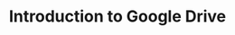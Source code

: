 ---
title: Introduction to Google Drive
slides:
  - title: Introduction to Google Drive
    content_markdown: '# Introduction to Google Drive&nbsp;'
    background_color: '#a3acdf'
    background_image:
    background_size: cover
  - title: What is Google Drive?
    content_markdown: '## What is Google Drive?'
    background_color: '#a3acdf'
    background_image:
    background_size: cover
  - title: Google Drive
    content_markdown: >-
      Google Drive&nbsp;


      \- Free to use. Free storage up until 20 GB. 100 GB available for 19.99
      per year.&nbsp;


      \- Available to anyone who already has a Gmail/ Google Account.&nbsp;


      \- Progress saves automatically using cloud storage.&nbsp;
    background_color: '#a3acdf'
    background_image:
    background_size: cover
  - title: What is Cloud Storage?
    content_markdown: '## What is Cloud Storage?'
    background_color: '#a3acdf'
    background_image:
    background_size: cover
  - title: Cloud Storage
    content_markdown: >-
      ## Cloud Storage


      [https://www.youtube.com/watch?v=VDBhvexAj8I](https://www.youtube.com/watch?v=VDBhvexAj8I)
    background_color: '#a3acdf'
    background_image: /uploads/introduction-to-google-drive/4.PNG
    background_size: cover
  - title:
    content_markdown:
    background_color: '#a3acdf'
    background_image:
    background_size: cover
  - title:
    content_markdown:
    background_color: '#a3acdf'
    background_image:
    background_size: cover
  - title:
    content_markdown:
    background_color: '#a3acdf'
    background_image:
    background_size: cover
  - title:
    content_markdown:
    background_color: '#a3acdf'
    background_image:
    background_size: cover
  - title:
    content_markdown:
    background_color: '#a3acdf'
    background_image:
    background_size: cover
  - title:
    content_markdown:
    background_color: '#a3acdf'
    background_image:
    background_size: cover
  - title:
    content_markdown:
    background_color: '#a3acdf'
    background_image:
    background_size: cover
  - title:
    content_markdown:
    background_color: '#a3acdf'
    background_image:
    background_size: cover
  - title:
    content_markdown:
    background_color: '#a3acdf'
    background_image:
    background_size: cover
  - title: Chicago Digital Learn
    content_markdown: |-
      ## Chicago Digital Learn

      [https://chipublib.digitallearn.org/](https://chipublib.digitallearn.org/)
    background_color: '#a3acdf'
    background_image: /uploads/introduction-to-google-drive/2.PNG
    background_size: cover
  - title: Chicago Digital Learn
    content_markdown:
    background_color: '#a3acdf'
    background_image: /uploads/introduction-to-google-drive/3.PNG
    background_size: cover
  - title:
    content_markdown:
    background_color: '#a3acdf'
    background_image:
    background_size: cover
  - title:
    content_markdown:
    background_color: '#a3acdf'
    background_image:
    background_size: cover
tags:
---